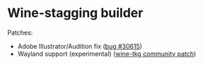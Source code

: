 # Wine-stagging builder
Patches:
- Adobe Illustrator/Audition fix ([bug #30615](https://bugs.winehq.org/show_bug.cgi?id=30615))
- Wayland support (experimental) ([wine-tkg community patch](https://github.com/Frogging-Family/community-patches/blob/master/wine-tkg-git/wine_wayland_driver.mypatch))
